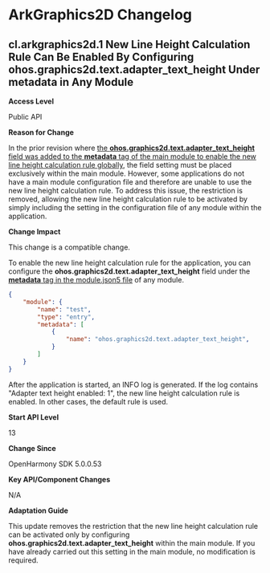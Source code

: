 # ArkGraphics2D Changelog

## cl.arkgraphics2d.1 New Line Height Calculation Rule Can Be Enabled By Configuring ohos.graphics2d.text.adapter_text_height Under metadata in Any Module

**Access Level**

Public API

**Reason for Change**

In the prior revision where [the **ohos.graphics2d.text.adapter_text_height** field was added to the **metadata** tag of the main module to enable the new line height calculation rule globally](../OpenHarmony_5.0.0.46/changelogs-arkgraphics2d.md), the field setting must be placed exclusively within the main module. However, some applications do not have a main module configuration file and therefore are unable to use the new line height calculation rule. To address this issue, the restriction is removed, allowing the new line height calculation rule to be activated by simply including the setting in the configuration file of any module within the application.

**Change Impact**

This change is a compatible change.

To enable the new line height calculation rule for the application, you can configure the **ohos.graphics2d.text.adapter_text_height** field under the [**metadata** tag in the module.json5 file](../../../application-dev/quick-start/module-configuration-file.md#metadata) of any module.

```json
{
    "module": {
        "name": "test",
        "type": "entry",
        "metadata": [
            {
                "name": "ohos.graphics2d.text.adapter_text_height",
            }
        ]
    }
}
```

After the application is started, an INFO log is generated. If the log contains "Adapter text height enabled: 1", the new line height calculation rule is enabled. In other cases, the default rule is used.

**Start API Level**

13

**Change Since**

OpenHarmony SDK 5.0.0.53

**Key API/Component Changes**

N/A

**Adaptation Guide**

This update removes the restriction that the new line height calculation rule can be activated only by configuring **ohos.graphics2d.text.adapter_text_height** within the main module. If you have already carried out this setting in the main module, no modification is required.

